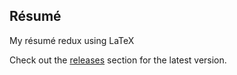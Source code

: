 ## Résumé

My résumé redux using LaTeX

Check out the [releases](https://github.com/cmckni3/resume/releases) section for the latest version.

